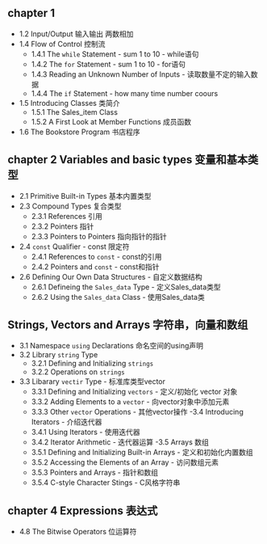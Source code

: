 ## chapter 1
- 1.2 Input/Output 输入输出 两数相加
- 1.4 Flow of Control 控制流
    - 1.4.1 The ```while``` Statement - sum 1 to 10 - while语句
    - 1.4.2 The ```for``` Statement - sum 1 to 10 - for语句
    - 1.4.3 Reading an Unknown Number of Inputs - 读取数量不定的输入数据
    - 1.4.4 The ```if``` Statement - how many time number coours 
- 1.5 Introducing Classes 类简介
    - 1.5.1 The Sales_item Class 
    - 1.5.2 A First Look at Member Functions 成员函数
- 1.6 The Bookstore Program 书店程序

## chapter 2 Variables and basic types 变量和基本类型
- 2.1 Primitive Built-in Types 基本内置类型
- 2.3 Compound Types 复合类型
    - 2.3.1 References 引用
    - 2.3.2 Pointers 指针
    - 2.3.3 Pointers to Pointers 指向指针的指针
- 2.4 ```const``` Qualifier - const 限定符
    - 2.4.1 References to ```const``` - const的引用
    - 2.4.2 Pointers and ```const``` - const和指针
- 2.6 Defining Our Own Data Structures - 自定义数据结构
    - 2.6.1 Defineing the ```Sales_data``` Type - 定义Sales_data类型
    - 2.6.2 Using the ```Sales_data``` Class - 使用Sales_data类

## Strings, Vectors and Arrays 字符串，向量和数组
- 3.1 Namespace ```using``` Declarations 命名空间的using声明
- 3.2 Library ```string``` Type
    - 3.2.1 Defining and Initializing ```strings```
    - 3.2.2 Operations on ```strings```
- 3.3 Libarary ```vectir``` Type - 标准库类型vector
    - 3.3.1 Defining and Initializing ```vectors``` - 定义/初始化 vector 对象
    - 3.3.2 Adding Elements to a ```vector``` - 向vector对象中添加元素
    - 3.3.3 Other ```vector``` Operations - 其他vector操作
-3.4 Introducing Iterators - 介绍迭代器
    - 3.4.1 Using Iterators - 使用迭代器
    - 3.4.2 Iterator Arithmetic - 迭代器运算
-3.5 Arrays 数组
    - 3.5.1 Defining and Initializing Built-in Arrays - 定义和初始化内置数组
    - 3.5.2 Accessing the Elements of an Array - 访问数组元素
    - 3.5.3 Pointers and Arrays - 指针和数组
    - 3.5.4 C-style Character Stings - C风格字符串

## chapter 4 Expressions 表达式
- 4.8 The Bitwise Operators 位运算符